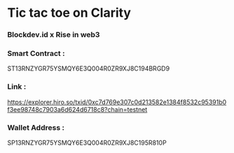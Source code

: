 # Tic tac toe on Clarity

### Blockdev.id x Rise in web3

### Smart Contract : 
ST13RNZYGR75YSMQY6E3Q004R0ZR9XJ8C194BRGD9
### Link : 
https://explorer.hiro.so/txid/0xc7d769e307c0d213582e1384f8532c95391b0f3ee98748c7903a6d624d6718c8?chain=testnet
### Wallet Address : 
SP13RNZYGR75YSMQY6E3Q004R0ZR9XJ8C195R810P
